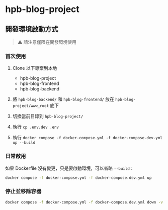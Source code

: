 # hpb-blog-project

## 開發環境啟動方式

> ⚠️ 請注意僅限在開發環境使用

### 首次使用

1. Clone 以下專案到本地

   - hpb-blog-project
   - hpb-blog-frontend
   - hpb-blog-backend

2. 將 `hpb-blog-backend/` 和 `hpb-blog-frontend/` 放在 `hpb-blog-project/www_root` 底下
3. 切換當前目錄到 `hpb-blog-project/`
4. 執行 `cp .env.dev .env`
5. 執行 `docker compose -f docker-compose.yml -f docker-compose.dev.yml up --build`

### 日常啟用

如果 Dockerfile 沒有變更，只是要啟動環境，可以省略 `--build`：

```bash
docker compose -f docker-compose.yml -f docker-compose.dev.yml up
```

### 停止並移除容器

```bash
docker compose -f docker-compose.yml -f docker-compose.dev.yml down -v
```
